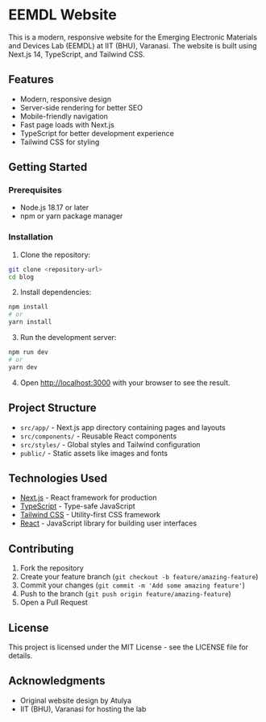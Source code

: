 # EEMDL Website

This is a modern, responsive website for the Emerging Electronic Materials and Devices Lab (EEMDL) at IIT (BHU), Varanasi. The website is built using Next.js 14, TypeScript, and Tailwind CSS.

## Features

- Modern, responsive design
- Server-side rendering for better SEO
- Mobile-friendly navigation
- Fast page loads with Next.js
- TypeScript for better development experience
- Tailwind CSS for styling

## Getting Started

### Prerequisites

- Node.js 18.17 or later
- npm or yarn package manager

### Installation

1. Clone the repository:
```bash
git clone <repository-url>
cd blog
```

2. Install dependencies:
```bash
npm install
# or
yarn install
```

3. Run the development server:
```bash
npm run dev
# or
yarn dev
```

4. Open [http://localhost:3000](http://localhost:3000) with your browser to see the result.

## Project Structure

- `src/app/` - Next.js app directory containing pages and layouts
- `src/components/` - Reusable React components
- `src/styles/` - Global styles and Tailwind configuration
- `public/` - Static assets like images and fonts

## Technologies Used

- [Next.js](https://nextjs.org/) - React framework for production
- [TypeScript](https://www.typescriptlang.org/) - Type-safe JavaScript
- [Tailwind CSS](https://tailwindcss.com/) - Utility-first CSS framework
- [React](https://reactjs.org/) - JavaScript library for building user interfaces

## Contributing

1. Fork the repository
2. Create your feature branch (`git checkout -b feature/amazing-feature`)
3. Commit your changes (`git commit -m 'Add some amazing feature'`)
4. Push to the branch (`git push origin feature/amazing-feature`)
5. Open a Pull Request

## License

This project is licensed under the MIT License - see the LICENSE file for details.

## Acknowledgments

- Original website design by Atulya
- IIT (BHU), Varanasi for hosting the lab
